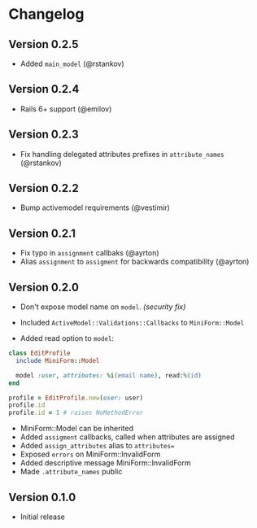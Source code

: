 # Changelog

## Version 0.2.5

* Added `main_model` (@rstankov)

## Version 0.2.4

* Rails 6+ support (@emilov)

## Version 0.2.3

* Fix handling delegated attributes prefixes in `attribute_names` (@rstankov)

## Version 0.2.2

* Bump activemodel requirements (@vestimir)

## Version 0.2.1

* Fix typo in `assignment` callbaks (@ayrton)
* Alias `assignment` to `assigment` for backwards compatibility (@ayrton)

## Version 0.2.0

* Don't expose model name on `model`. _(security fix)_

* Included `ActiveModel::Validations::Callbacks` to `MiniForm::Model`

* Added read option to `model`:

```ruby
class EditProfile
  include MiniForm::Model

  model :user, attributes: %i(email name), read:%(id)
end

profile = EditProfile.new(user: user)
profile.id
profile.id = 1 # raises NoMethodError
```


* MiniForm::Model can be inherited
* Added `assigment` callbacks, called when attributes are assigned
* Added `assign_attributes` alias to `attributes=`
* Exposed `errors` on MiniForm::InvalidForm
* Added descriptive message MiniForm::InvalidForm
* Made `.attribute_names` public

## Version 0.1.0

* Initial release

